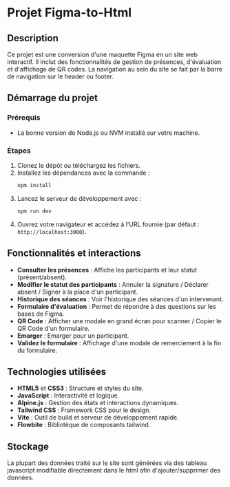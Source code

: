 # Projet Figma-to-Html

## Description
Ce projet est une conversion d'une maquette Figma en un site web interactif. Il inclut des fonctionnalités de gestion de présences, d'évaluation et d'affichage de QR codes. La navigation au sein du site se fait par la barre de navigation sur le header ou footer.

## Démarrage du projet

### Prérequis
- La bonne version de Node.js ou NVM installé sur votre machine.

### Étapes
1. Clonez le dépôt ou téléchargez les fichiers.
2. Installez les dépendances avec la commande :
   ```bash
   npm install
   ```
3. Lancez le serveur de développement avec :
   ```bash
   npm run dev
   ```
4. Ouvrez votre navigateur et accédez à l'URL fournie (par défaut : `http://localhost:3000`).

## Fonctionnalités et interactions
- **Consulter les présences** : Affiche les participants et leur statut (présent/absent).
- **Modifier le statut des participants** : Annuler la signature / Déclarer absent / Signer à la place d'un participant.
- **Historique des séances** : Voir l'historique des séances d'un intervenant.
- **Formulaire d'évaluation** : Permet de répondre à des questions sur les bases de Figma.
- **QR Code** : Afficher une modale en grand écran pour scanner / Copier le QR Code d'un formulaire.
- **Emarger** : Emarger pour un participant.
- **Validez le formulaire** : Affichage d'une modale de remerciement à la fin du formulaire.


## Technologies utilisées
- **HTML5** et **CSS3** : Structure et styles du site.
- **JavaScript** : Interactivité et logique.
- **Alpine.js** : Gestion des états et interactions dynamiques.
- **Tailwind CSS** : Framework CSS pour le design.
- **Vite** : Outil de build et serveur de développement rapide.
- **Flowbite** : Bibliotèque de composants tailwind.

## Stockage

La plupart des données traité sur le site sont générées via des tableau javascript modifiable directement dans le html afin d'ajouter/supprimer des données.
